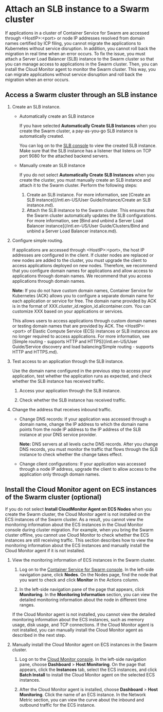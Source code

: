 # Attach an SLB instance to a Swarm cluster

If applications in a cluster of Container Service for Swarm are accessed through <HostIP\>:<port\> or node IP addresses resolved from domain names certified by ICP filing, you cannot migrate the applications to Kubernetes without service disruption. In addition, you cannot roll back the migration in real time when an error occurs. To fix the issue, you must attach a Server Load Balancer \(SLB\) instance to the Swarm cluster so that you can manage access to applications in the Swarm cluster. Then, you can install the Cloud Monitor agent to monitor the Swarm cluster. This way, you can migrate applications without service disruption and roll back the migration when an error occurs.

## Access a Swarm cluster through an SLB instance

1.  Create an SLB instance.

    -   Automatically create an SLB instance

        If you have selected **Automatically Create SLB Instances** when you create the Swarm cluster, a pay-as-you-go SLB instance is automatically created.

        You can log on to the [SLB console](https://slbnext.console.aliyun.com/) to view the created SLB instance. Make sure that the SLB instance has a listener that listens on TCP port 9080 for the attached backend servers.

    -   Manually create an SLB instance

        If you do not select **Automatically Create SLB Instances** when you create the cluster, you must manually create an SLB instance and attach it to the Swarm cluster. Perform the following steps:

        1.  Create an SLB instance. For more information, see [Create an SLB instance](/intl.en-US/User Guide/Instance/Create an SLB instance.md).
        2.  Attach the SLB instance to the Swarm cluster. This ensures that the Swarm cluster automatically updates the SLB configurations. For more information, see [Bind and unbind a Server Load Balancer instance](/intl.en-US/User Guide/Clusters/Bind and unbind a Server Load Balancer instance.md).
2.  Configure simple routing.

    If applications are accessed through <HostIP\>:<port\>, the host IP addresses are configured in the client. If cluster nodes are replaced or new nodes are added to the cluster, you must upgrade the client to access applications deployed on new nodes. Therefore, we recommend that you configure domain names for applications and allow access to applications through domain names. We recommend that you access applications through domain names.

    **Note:** If you do not have custom domain names, Container Service for Kubernetes \(ACK\) allows you to configure a separate domain name for each application or service for free. The domain name provided by ACK is in the format of XXX.$cluster\_id.$region\_id.alicontainer.com. You can customize XXX based on your applications or services.

    This allows users to access applications through custom domain names or testing domain names that are provided by ACK. The <HostIP\>:<port\> of Elastic Compute Service \(ECS\) instances or SLB instances are no longer required to access applications. For more information, see [Simple routing - supports HTTP and HTTPS](/intl.en-US/User Guide/Service discovery and load balancing/Simple routing - supports HTTP and HTTPS.md).

3.  Test access to an application through the SLB instance.

    Use the domain name configured in the previous step to access your application, test whether the application runs as expected, and check whether the SLB instance has received traffic.

    1.  Access your application through the SLB instance.

    2.  Check whether the SLB instance has received traffic.

4.  Change the address that receives inbound traffic.

    -   Change DNS records: If your application was accessed through a domain name, change the IP address to which the domain name points from the node IP address to the IP address of the SLB instance at your DNS service provider.

        **Note:** DNS servers at all levels cache DNS records. After you change DNS records, you must monitor the traffic that flows through the SLB instance to check whether the change takes effect.

    -   Change client configurations: If your application was accessed through a node IP address, upgrade the client to allow access to the application only through domain names.

## Install the Cloud Monitor agent on ECS instances of the Swarm cluster \(optional\)

If you do not select **Install CloudMonitor Agent on ECS Nodes** when you create the Swarm cluster, the Cloud Monitor agent is not installed on the ECS instances of the Swarm cluster. As a result, you cannot view the monitoring information about the ECS instances in the Cloud Monitor console during cluster migration. For example, when you bring the Swarm cluster offline, you cannot use Cloud Monitor to check whether the ECS instances are still receiving traffic. This section describes how to view the monitoring information about the ECS instances and manually install the Cloud Monitor agent if it is not installed.

1.  View the monitoring information of ECS instances in the Swarm cluster.

    1.  Log on to the [Container Service for Swarm console](https://cs.console.aliyun.com). In the left-side navigation pane, click **Nodes**. On the Nodes page, find the node that you want to check and click **Monitor** in the Actions column.

    2.  In the left-side navigation pane of the page that appears, click **Monitoring**. In the **Monitoring Information** section, you can view the detailed monitoring information about the node in different time ranges.

    If the Cloud Monitor agent is not installed, you cannot view the detailed monitoring information about the ECS instances, such as memory usage, disk usage, and TCP connections. If the Cloud Monitor agent is not installed, you can manually install the Cloud Monitor agent as described in the next step.

2.  Manually install the Cloud Monitor agent on ECS instances in the Swarm cluster.

    1.  Log on to the [Cloud Monitor console](https://cms-intl.console.aliyun.com). In the left-side navigation pane, choose **Dashboard** \> **Host Monitoring**. On the page that appears, click the **Instances** tab, select the ECS instances, and click **Batch Install** to install the Cloud Monitor agent on the selected ECS instances.

    2.  After the Cloud Monitor agent is installed, choose **Dashboard** \> **Host Monitoring**. Click the name of an ECS instance. In the Network Metric section, you can view the curve about the inbound and outbound traffic for the ECS instance.


